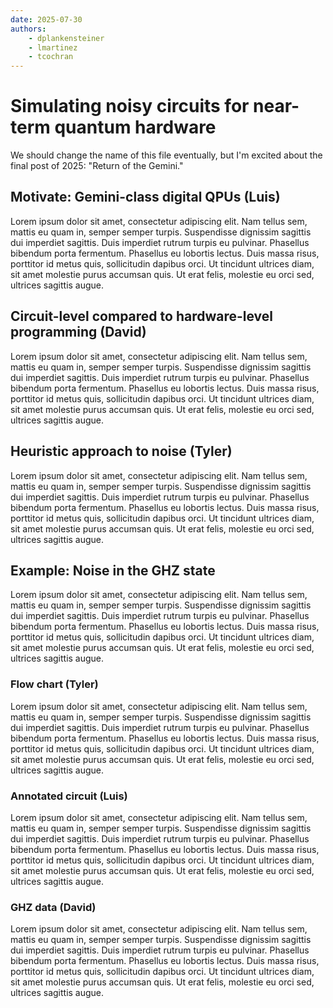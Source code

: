 ```yaml
---
date: 2025-07-30
authors:
    - dplankensteiner
    - lmartinez
    - tcochran
---
```

# Simulating noisy circuits for near-term quantum hardware

We should change the name of this file eventually, but I'm excited about the final post of 2025: "Return of the Gemini."

## Motivate: Gemini-class digital QPUs (Luis)

Lorem ipsum dolor sit amet, consectetur adipiscing elit. Nam tellus sem, mattis eu quam in, semper semper turpis. Suspendisse dignissim sagittis dui imperdiet sagittis. Duis imperdiet rutrum turpis eu pulvinar. Phasellus bibendum porta fermentum. Phasellus eu lobortis lectus. Duis massa risus, porttitor id metus quis, sollicitudin dapibus orci. Ut tincidunt ultrices diam, sit amet molestie purus accumsan quis. Ut erat felis, molestie eu orci sed, ultrices sagittis augue.

## Circuit-level compared to hardware-level programming (David)

Lorem ipsum dolor sit amet, consectetur adipiscing elit. Nam tellus sem, mattis eu quam in, semper semper turpis. Suspendisse dignissim sagittis dui imperdiet sagittis. Duis imperdiet rutrum turpis eu pulvinar. Phasellus bibendum porta fermentum. Phasellus eu lobortis lectus. Duis massa risus, porttitor id metus quis, sollicitudin dapibus orci. Ut tincidunt ultrices diam, sit amet molestie purus accumsan quis. Ut erat felis, molestie eu orci sed, ultrices sagittis augue.

## Heuristic approach to noise (Tyler)

Lorem ipsum dolor sit amet, consectetur adipiscing elit. Nam tellus sem, mattis eu quam in, semper semper turpis. Suspendisse dignissim sagittis dui imperdiet sagittis. Duis imperdiet rutrum turpis eu pulvinar. Phasellus bibendum porta fermentum. Phasellus eu lobortis lectus. Duis massa risus, porttitor id metus quis, sollicitudin dapibus orci. Ut tincidunt ultrices diam, sit amet molestie purus accumsan quis. Ut erat felis, molestie eu orci sed, ultrices sagittis augue.

## Example: Noise in the GHZ state

Lorem ipsum dolor sit amet, consectetur adipiscing elit. Nam tellus sem, mattis eu quam in, semper semper turpis. Suspendisse dignissim sagittis dui imperdiet sagittis. Duis imperdiet rutrum turpis eu pulvinar. Phasellus bibendum porta fermentum. Phasellus eu lobortis lectus. Duis massa risus, porttitor id metus quis, sollicitudin dapibus orci. Ut tincidunt ultrices diam, sit amet molestie purus accumsan quis. Ut erat felis, molestie eu orci sed, ultrices sagittis augue.

### Flow chart (Tyler)

Lorem ipsum dolor sit amet, consectetur adipiscing elit. Nam tellus sem, mattis eu quam in, semper semper turpis. Suspendisse dignissim sagittis dui imperdiet sagittis. Duis imperdiet rutrum turpis eu pulvinar. Phasellus bibendum porta fermentum. Phasellus eu lobortis lectus. Duis massa risus, porttitor id metus quis, sollicitudin dapibus orci. Ut tincidunt ultrices diam, sit amet molestie purus accumsan quis. Ut erat felis, molestie eu orci sed, ultrices sagittis augue.

### Annotated circuit (Luis)

Lorem ipsum dolor sit amet, consectetur adipiscing elit. Nam tellus sem, mattis eu quam in, semper semper turpis. Suspendisse dignissim sagittis dui imperdiet sagittis. Duis imperdiet rutrum turpis eu pulvinar. Phasellus bibendum porta fermentum. Phasellus eu lobortis lectus. Duis massa risus, porttitor id metus quis, sollicitudin dapibus orci. Ut tincidunt ultrices diam, sit amet molestie purus accumsan quis. Ut erat felis, molestie eu orci sed, ultrices sagittis augue.

### GHZ data (David)

Lorem ipsum dolor sit amet, consectetur adipiscing elit. Nam tellus sem, mattis eu quam in, semper semper turpis. Suspendisse dignissim sagittis dui imperdiet sagittis. Duis imperdiet rutrum turpis eu pulvinar. Phasellus bibendum porta fermentum. Phasellus eu lobortis lectus. Duis massa risus, porttitor id metus quis, sollicitudin dapibus orci. Ut tincidunt ultrices diam, sit amet molestie purus accumsan quis. Ut erat felis, molestie eu orci sed, ultrices sagittis augue.
